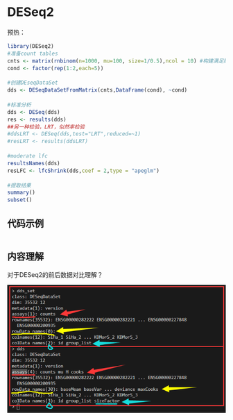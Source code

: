 # DESeq2

预热：
```R
library(DESeq2)
#准备count tables
cnts <- matrix(rnbinom(n=1000, mu=100, size=1/0.5),ncol = 10) #构建满足随机负二项分布的一组数
cond <- factor(rep(1:2,each=5))

#创建DEseqDataSet
dds <- DESeqDataSetFromMatrix(cnts,DataFrame(cond), ~cond)

#标准分析
dds <- DESeq(dds)
res <- results(dds)
##另一种检验，LRT，似然率检验
#ddsLRT <- DESeq(dds,test="LRT",reduced=~1)
#resLRT <- results(ddsLRT)

#moderate lfc
resultsNames(dds)
resLFC <- lfcShrink(dds,coef = 2,type = "apeglm")

#提取结果
summary()
subset()
```

## 代码示例

```R

```

## 内容理解

对于DESeq2的前后数据对比理解？

![图 1](img/DESeq2_20200530_09_40_25.png)  
